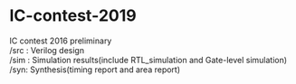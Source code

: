 # IC-contest-2019
IC contest 2016 preliminary  
/src : Verilog design  
/sim : Simulation results(include RTL_simulation and Gate-level simulation)  
/syn: Synthesis(timing report and area report)  
